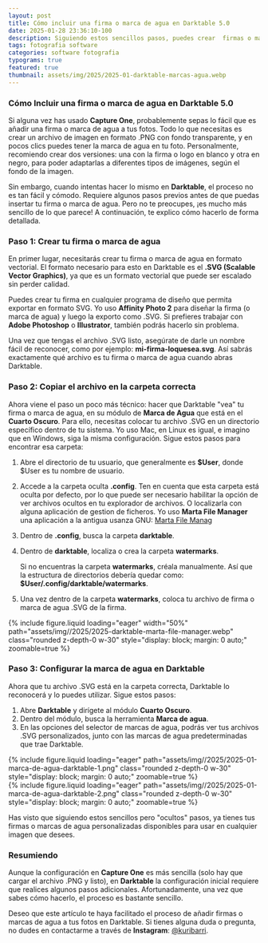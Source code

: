 ```yaml
---
layout: post
title: Cómo incluir una firma o marca de agua en Darktable 5.0
date: 2025-01-28 23:36:10-100
description: Siguiendo estos sencillos pasos, puedes crear  firmas o marcas de agua personalizadas disponibles para usar en cualquier imagen que desees en Darktable.
tags: fotografia software
categories: software fotografia
typograms: true
featured: true
thumbnail: assets/img/2025/2025-01-darktable-marcas-agua.webp
---
```


### Cómo Incluir una firma o marca de agua en Darktable 5.0

Si alguna vez has usado **Capture One**, probablemente sepas lo fácil que es añadir una firma o marca de agua a tus fotos. Todo lo que necesitas es crear un archivo de imagen en formato .PNG con fondo transparente, y en pocos clics puedes tener la marca de agua en tu foto. Personalmente, recomiendo crear dos versiones: una con la firma o logo en blanco y otra en negro, para poder adaptarlas a diferentes tipos de imágenes, según el fondo de la imagen.

Sin embargo, cuando intentas hacer lo mismo en **Darktable**, el proceso no es tan fácil y cómodo. Requiere algunos pasos previos antes de que puedas insertar tu firma o marca de agua. Pero no te preocupes, ¡es mucho más sencillo de lo que parece! A continuación, te explico cómo hacerlo de forma detallada.

### Paso 1: Crear tu firma o marca de agua

En primer lugar, necesitarás crear tu firma o marca de agua en formato vectorial. El formato necesario para esto en Darktable es el **.SVG (Scalable Vector Graphics)**, ya que es un formato vectorial que puede ser escalado sin perder calidad.

Puedes crear tu firma en cualquier programa de diseño que permita exportar en formato SVG. Yo uso **Affinity Photo 2** para diseñar la firma (o marca de agua) y luego la exporto como .SVG. Si prefieres trabajar con **Adobe Photoshop** o **Illustrator**, también podrás hacerlo sin problema.

Una vez que tengas el archivo .SVG listo, asegúrate de darle un nombre fácil de reconocer, como por ejemplo: **mi-firma-loquesea.svg**. Así sabrás exactamente qué archivo es tu firma o marca de agua cuando abras Darktable.

### Paso 2: Copiar el archivo en la carpeta correcta

Ahora viene el paso un poco más técnico: hacer que Darktable "vea" tu firma o marca de agua, en su módulo de **Marca de Agua** que está en el **Cuarto Oscuro**. Para ello, necesitas colocar tu archivo .SVG en un directorio específico dentro de tu sistema. Yo uso Mac, en Linux es igual, e imagino que en Windows, siga la misma configuración. Sigue estos pasos para encontrar esa carpeta:

1. Abre el directorio de tu usuario, que generalmente es **$User**, donde $User es tu nombre de usuario.
2. Accede a la carpeta oculta **.config**. Ten en cuenta que esta carpeta está oculta por defecto, por lo que puede ser necesario habilitar la opción de ver archivos ocultos en tu explorador de archivos. O localizarla con alguna aplicación de gestion de ficheros. Yo uso **Marta File Manager** una aplicación a la antigua usanza GNU: [Marta File Manag](erhttps://marta.sh/)
3. Dentro de **.config**, busca la carpeta **darktable**.
4. Dentro de **darktable**, localiza o crea la carpeta **watermarks**.
   
   Si no encuentras la carpeta **watermarks**, créala manualmente. Así que la estructura de directorios debería quedar como:  
   **$User/.config/darktable/watermarks**.

5. Una vez dentro de la carpeta **watermarks**, coloca tu archivo de firma o marca de agua .SVG de la firma.

<div class="text-center">
{% include figure.liquid loading="eager" width="50%" path="assets/img//2025/2025-darktable-marta-file-manager.webp" class="rounded z-depth-0 w-30" style="display: block; margin: 0 auto;" zoomable=true %}   
</div>

### Paso 3: Configurar la marca de agua en Darktable

Ahora que tu archivo .SVG está en la carpeta correcta, Darktable lo reconocerá y lo puedes utilizar. Sigue estos pasos:

1. Abre **Darktable** y dirígete al módulo **Cuarto Oscuro**.
2. Dentro del módulo, busca la herramienta **Marca de agua**.
3. En las opciones del selector de marcas de agua, podrás ver tus archivos .SVG personalizados, junto con las marcas de agua predeterminadas que trae Darktable.

<div class="row mt-3">
<div class="col-sm mt-3 mt-md-0">
{% include figure.liquid loading="eager" path="assets/img//2025/2025-01-marca-de-agua-darktable-1.png" class="rounded z-depth-0 w-30" style="display: block; margin: 0 auto;" zoomable=true %}  
</div>
<div class="col-sm mt-3 mt-md-0">
{% include figure.liquid loading="eager" path="assets/img//2025/2025-01-marca-de-agua-darktable-2.png" class="rounded z-depth-0 w-30" style="display: block; margin: 0 auto;" zoomable=true %}  
</div>
</div>

Has visto que siguiendo estos sencillos pero "ocultos" pasos, ya tienes tus firmas o marcas de agua personalizadas disponibles para usar en cualquier imagen que desees.

### Resumiendo

Aunque la configuración en **Capture One** es más sencilla (solo hay que cargar el archivo .PNG y listo), en **Darktable** la configuración inicial requiere que realices algunos pasos adicionales. Afortunadamente, una vez que sabes cómo hacerlo, el proceso es bastante sencillo.

Deseo que este artículo te haya facilitado el proceso de añadir firmas o marcas de agua a tus fotos en Darktable. Si tienes alguna duda o pregunta, no dudes en contactarme a través de **Instagram**: [@kuribarri](https://www.instagram.com/kuribarri).

